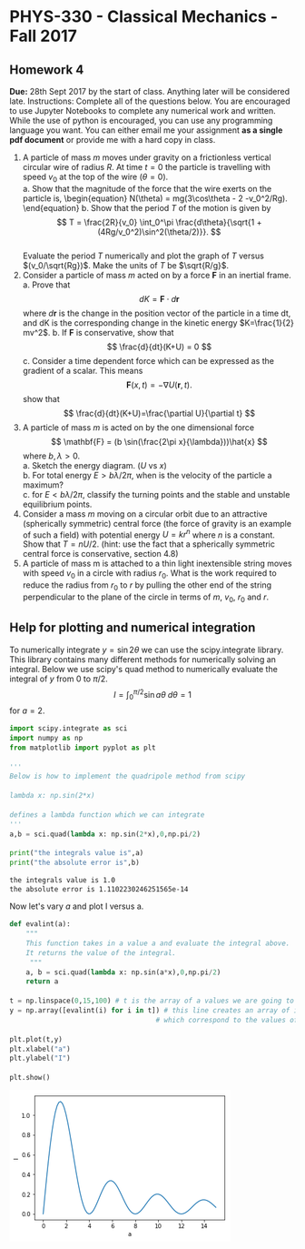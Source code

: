 
# PHYS-330 - Classical Mechanics - Fall 2017

## Homework 4

**Due:** 28th Sept 2017 by the start of class. Anything later will be considered late.
Instructions: Complete all of the questions below. You are encouraged to use Jupyter Notebooks to complete any numerical work and written. While the use of python is encouraged, you can use any programming language you want. You can either email me your assignment **as a single pdf document** or provide me with a hard copy in class.  

1. A particle of mass $m$ moves under gravity on a frictionless vertical circular wire of radius $R$.  At time $t=0$ the particle is travelling with speed $v_0$ at the top of the wire ($\theta = 0$).  
a. Show that the magnitude of the force that the wire exerts on the particle is,
\begin{equation}
N(\theta) = mg(3\cos\theta - 2 -v_0^2/Rg).
\end{equation}
b. Show that the period $T$ of the motion is given by  
$$  
T = \frac{2R}{v_0} \int_0^\pi \frac{d\theta}{\sqrt{1 +(4Rg/v_0^2)\sin^2(\theta/2)}}.
$$  
Evaluate the period $T$ numerically and plot the graph of $T$ versus $(v_0/\sqrt{Rg})$.  Make the units of $T$ be $\sqrt{R/g}$.
2. Consider a particle of mass $m$ acted on by a force $\mathbf{F}$ in an inertial frame. a. Prove that
    $$
        dK = \mathbf{F}\cdot d\mathbf{r}
    $$
where $d\mathbf{r}$ is the change in the position vector of the particle in a time dt, and dK is the corresponding change in the kinetic energy $K=\frac{1}{2} mv^2$.  b. If $\mathbf{F}$ is conservative, show that
     $$
         \frac{d}{dt}(K+U) = 0
     $$
c. Consider a time dependent force which can be expressed as the gradient of a scalar.  This means  
$$
    \mathbf{F}(x,t) = -\nabla U(\mathbf{r},t).
$$
show that
$$
    \frac{d}{dt}(K+U)=\frac{\partial U}{\partial t}
$$
3. A particle of mass $m$ is acted on by the one dimensional force
$$
    \mathbf{F} = (b \sin(\frac{2\pi x}{\lambda}))\hat{x}
$$
where $b, \lambda > 0$.  
    a. Sketch the energy diagram. ($U$ vs $x$)  
    b. For total energy $E > b\lambda/2\pi$, when is the velocity of the particle a maximum?  
    c. for $E < b\lambda/2\pi$, classify the turning points and the stable and unstable equilibrium points.
4. Consider a mass $m$ moving on a circular orbit due to an attractive (spherically symmetric) central force (the force of gravity is an example of such a field) with potential energy $U=kr^n$ where $n$ is a constant. Show that $T = nU/2$. (hint: use the fact that a spherically symmetric central force is conservative, section 4.8)
5. A particle of mass m is attached to a thin light inextensible string moves with speed $v_0$ in a circle with radius $r_0$.  What is the work required to reduce the radius from $r_0$ to $r$ by pulling the other end of the string perpendicular to the plane of the circle in terms of $m$, $v_0$, $r_0$ and $r$.

## Help for plotting and numerical integration

To numerically integrate $y=\sin 2\theta$ we can use the scipy.integrate library. This library contains many different methods for numerically solving an integral.  Below we use scipy's quad method to numerically evaluate the integral of $y$ from 0 to $\pi/2$.
$$
I = \int_0^{\pi/2} \sin a\theta\; d\theta = 1
$$
for $a=2$.



```python
import scipy.integrate as sci
import numpy as np
from matplotlib import pyplot as plt

'''
Below is how to implement the quadripole method from scipy

lambda x: np.sin(2*x)

defines a lambda function which we can integrate
'''
a,b = sci.quad(lambda x: np.sin(2*x),0,np.pi/2)

print("the integrals value is",a)
print("the absolute error is",b)
```

    the integrals value is 1.0
    the absolute error is 1.1102230246251565e-14


Now let's vary $a$ and plot I versus a.




```python
def evalint(a):
    """
    This function takes in a value a and evaluate the integral above.  
    It returns the value of the integral.
     """
    a, b = sci.quad(lambda x: np.sin(a*x),0,np.pi/2)
    return a

t = np.linspace(0,15,100) # t is the array of a values we are going to use
y = np.array([evalint(i) for i in t]) # this line creates an array of integral values
                                    # which correspond to the values of t

plt.plot(t,y)
plt.xlabel("a")
plt.ylabel("I")

plt.show()
```


![png](output_4_0.png)
